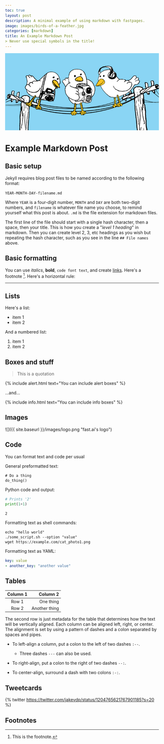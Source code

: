 ```yaml
---
toc: true
layout: post
description: A minimal example of using markdown with fastpages.
image: images/birds-of-a-feather.jpg
categories: [markdown]
title: An Example Markdown Post
> Never use special symbols in the title!
---
```

![](https://github.com/howard-haowen/blog.ai/raw/master/images/birds-of-a-feather.jpg "Credit: blogs.lse.ac.uk")

# Example Markdown Post

## Basic setup

Jekyll requires blog post files to be named according to the following format:

`YEAR-MONTH-DAY-filename.md`

Where `YEAR` is a four-digit number, `MONTH` and `DAY` are both two-digit numbers, and `filename` is whatever file name you choose, to remind yourself what this post is about. `.md` is the file extension for markdown files.

The first line of the file should start with a single hash character, then a space, then your title. This is how you create a "*level 1 heading*" in markdown. Then you can create level 2, 3, etc headings as you wish but repeating the hash character, such as you see in the line `## File names` above.

## Basic formatting

You can use *italics*, **bold**, `code font text`, and create [links](https://www.markdownguide.org/cheat-sheet/). Here's a footnote [^1]. Here's a horizontal rule:

---

## Lists

Here's a list:

- item 1
- item 2

And a numbered list:

1. item 1
1. item 2

## Boxes and stuff

> This is a quotation

{% include alert.html text="You can include alert boxes" %}

...and...

{% include info.html text="You can include info boxes" %}

## Images

![]({{ site.baseurl }}/images/logo.png "fast.ai's logo")

## Code

You can format text and code per usual 

General preformatted text:

    # Do a thing
    do_thing()

Python code and output:

```python
# Prints '2'
print(1+1)
```

    2

Formatting text as shell commands:

```shell
echo "hello world"
./some_script.sh --option "value"
wget https://example.com/cat_photo1.png
```

Formatting text as YAML:

```yaml
key: value
- another_key: "another value"
```


## Tables

| Column 1 | Column 2 |
|:-:|--:|
| Row 1 | One thing |
| Row 2 | Another thing |

The second row is just metadata for the table that determines how the text will be vertically aligned. Each column can be aligned left, right, or center. The alignment is set by using a pattern of dashes and a colon separated by spaces and pipes.

-   To left-align a column, put a colon to the left of two dashes  `:--`.
    
    -   Three dashes  `---`  can also be used.
    
-   To right-align, put a colon to the right of two dashes  `--:`.

-   To center-align, surround a dash with two colons  `:-:`.

## Tweetcards

{% twitter https://twitter.com/jakevdp/status/1204765621767901185?s=20 %}


## Footnotes



[^1]: This is the footnote.


<!--stackedit_data:
eyJoaXN0b3J5IjpbLTE1MDMxODk1NzYsLTE0NTQzMzA1MTgsMT
UxNjI1MDU4MywxNjkzMzE0NTM3XX0=
-->